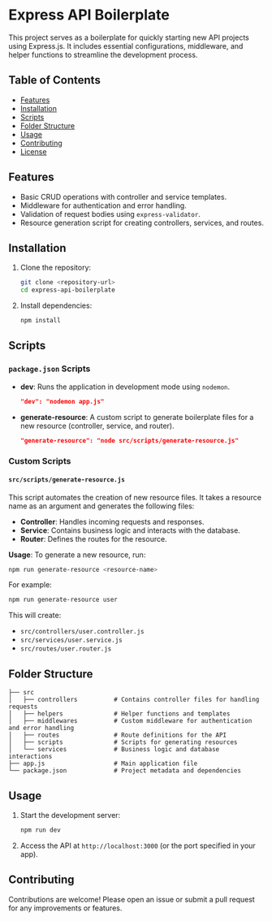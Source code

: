 # Express API Boilerplate

This project serves as a boilerplate for quickly starting new API projects using Express.js. It includes essential configurations, middleware, and helper functions to streamline the development process.

## Table of Contents

- [Features](#features)
- [Installation](#installation)
- [Scripts](#scripts)
- [Folder Structure](#folder-structure)
- [Usage](#usage)
- [Contributing](#contributing)
- [License](#license)

## Features

- Basic CRUD operations with controller and service templates.
- Middleware for authentication and error handling.
- Validation of request bodies using `express-validator`.
- Resource generation script for creating controllers, services, and routes.

## Installation

1. Clone the repository:

   ```bash
   git clone <repository-url>
   cd express-api-boilerplate
   ```

2. Install dependencies:
   ```bash
   npm install
   ```

## Scripts

### `package.json` Scripts

- **dev**: Runs the application in development mode using `nodemon`.

  ```json
  "dev": "nodemon app.js"
  ```

- **generate-resource**: A custom script to generate boilerplate files for a new resource (controller, service, and router).
  ```json
  "generate-resource": "node src/scripts/generate-resource.js"
  ```

### Custom Scripts

#### `src/scripts/generate-resource.js`

This script automates the creation of new resource files. It takes a resource name as an argument and generates the following files:

- **Controller**: Handles incoming requests and responses.
- **Service**: Contains business logic and interacts with the database.
- **Router**: Defines the routes for the resource.

**Usage**:
To generate a new resource, run:

```bash
npm run generate-resource <resource-name>
```

For example:

```bash
npm run generate-resource user
```

This will create:

- `src/controllers/user.controller.js`
- `src/services/user.service.js`
- `src/routes/user.router.js`

## Folder Structure

```
├── src
│   ├── controllers          # Contains controller files for handling requests
│   ├── helpers              # Helper functions and templates
│   ├── middlewares          # Custom middleware for authentication and error handling
│   ├── routes               # Route definitions for the API
│   ├── scripts              # Scripts for generating resources
│   └── services             # Business logic and database interactions
├── app.js                   # Main application file
└── package.json             # Project metadata and dependencies
```

## Usage

1. Start the development server:

   ```bash
   npm run dev
   ```

2. Access the API at `http://localhost:3000` (or the port specified in your app).

## Contributing

Contributions are welcome! Please open an issue or submit a pull request for any improvements or features.
